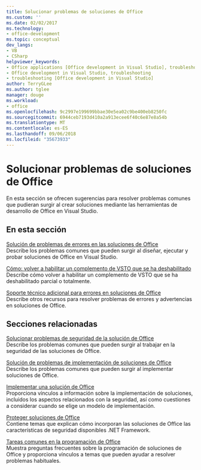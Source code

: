 ```yaml
---
title: Solucionar problemas de soluciones de Office
ms.custom: ''
ms.date: 02/02/2017
ms.technology:
- office-development
ms.topic: conceptual
dev_langs:
- VB
- CSharp
helpviewer_keywords:
- Office applications [Office development in Visual Studio], troubleshooting
- Office development in Visual Studio, troubleshooting
- troubleshooting [Office development in Visual Studio]
author: TerryGLee
ms.author: tglee
manager: douge
ms.workload:
- office
ms.openlocfilehash: 9c2997e199699bbae30e5ea02c9be400eb8250fc
ms.sourcegitcommit: 6944ceb7193d410a2a913ecee6f40c6e87e8a54b
ms.translationtype: MT
ms.contentlocale: es-ES
ms.lasthandoff: 09/06/2018
ms.locfileid: "35673933"
---
```

# <a name="troubleshoot-office-solutions"></a>Solucionar problemas de soluciones de Office
  En esta sección se ofrecen sugerencias para resolver problemas comunes que pudieran surgir al crear soluciones mediante las herramientas de desarrollo de Office en Visual Studio.  
  
## <a name="in-this-section"></a>En esta sección  
 [Solución de problemas de errores en las soluciones de Office](../vsto/troubleshooting-errors-in-office-solutions.md)  
 Describe los problemas comunes que pueden surgir al diseñar, ejecutar y probar soluciones de Office en Visual Studio.  
  
 [Cómo: volver a habilitar un complemento de VSTO que se ha deshabilitado](../vsto/how-to-re-enable-a-vsto-add-in-that-has-been-disabled.md)  
 Describe cómo volver a habilitar un complemento de VSTO que se ha deshabilitado parcial o totalmente.  
  
 [Soporte técnico adicional para errores en soluciones de Office](../vsto/additional-support-for-errors-in-office-solutions.md)  
 Describe otros recursos para resolver problemas de errores y advertencias en soluciones de Office.  
  
## <a name="related-sections"></a>Secciones relacionadas  
 [Solucionar problemas de seguridad de la solución de Office](../vsto/troubleshooting-office-solution-security.md)  
 Describe los problemas comunes que pueden surgir al trabajar en la seguridad de las soluciones de Office.  
  
 [Solución de problemas de implementación de soluciones de Office](../vsto/troubleshooting-office-solution-deployment.md)  
 Describe los problemas comunes que pueden surgir al implementar soluciones de Office.  
  
 [Implementar una solución de Office](../vsto/deploying-an-office-solution.md)  
 Proporciona vínculos a información sobre la implementación de soluciones, incluidos los aspectos relacionados con la seguridad, así como cuestiones a considerar cuando se elige un modelo de implementación.  
  
 [Proteger soluciones de Office](../vsto/securing-office-solutions.md)  
 Contiene temas que explican cómo incorporan las soluciones de Office las características de seguridad disponibles .NET Framework.  
  
 [Tareas comunes en la programación de Office](../vsto/common-tasks-in-office-programming.md)  
 Muestra preguntas frecuentes sobre la programación de soluciones de Office y proporciona vínculos a temas que pueden ayudar a resolver problemas habituales.  
  
  